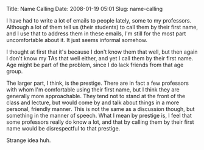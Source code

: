 Title: Name Calling
Date: 2008-01-19 05:01
Slug: name-calling

I have had to write a lot of emails to people lately, some to my
professors. Although a lot of them tell us (their students) to call them
by their first name, and I use that to address them in these emails, I'm
still for the most part uncomfortable about it. It just seems informal
somehow.

I thought at first that it's because I don't know them that well, but
then again I don't know my TAs that well either, and yet I call them by
their first name. Age might be part of the problem, since I do lack
friends from that age group.

The larger part, I think, is the prestige. There are in fact a few
professors with whom I'm comfortable using their first name, but I think
they are generally more approachable. They tend not to stand at the
front of the class and lecture, but would come by and talk about things
in a more personal, friendly manner. This is not the same as a
discussion though, but something in the manner of speech. What I mean by
prestige is, I feel that some professors really do know a lot, and that
by calling them by their first name would be disrespectful to that
prestige.

Strange idea huh.


